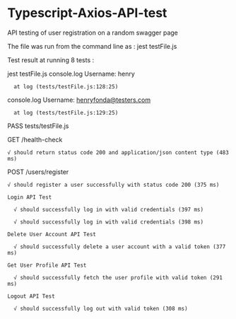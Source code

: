 # Typescript-Axios-API-test
API testing of user registration on a random swagger page

The file was run from the command line as : jest testFile.js

Test result at running 8 tests : 

jest testFile.js
  console.log
    Username: henry

      at log (tests/testFile.js:128:25)

  console.log
    Username: henryfonda@testers.com

      at log (tests/testFile.js:129:25)

 PASS  tests/testFile.js
 
  GET /health-check
  
    √ should return status code 200 and application/json content type (483 ms)
  
  POST /users/register
  
    √ should register a user successfully with status code 200 (375 ms)
    
    Login API Test
    
      √ should successfully log in with valid credentials (397 ms)
      
      √ should successfully log in with valid credentials (398 ms)
    
    Delete User Account API Test
    
      √ should successfully delete a user account with a valid token (377 ms)
    
    Get User Profile API Test
    
      √ should successfully fetch the user profile with valid token (291 ms)
    
    Logout API Test
    
      √ should successfully log out with valid token (308 ms)


